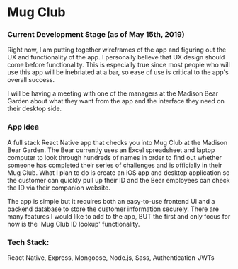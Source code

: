 # Mug Club

### Current Development Stage (as of May 15th, 2019)
Right now, I am putting together wireframes of the app and figuring out the UX and functionality of the app. I personally believe that UX design should come before functionality. This is especially true since most people who will use this app will be inebriated at a bar, so ease of use is critical to the app's overall success.

I will be having a meeting with one of the managers at the Madison Bear Garden about what they want from the app and the interface they need on their desktop side.

### App Idea


A full stack React Native app that checks you into Mug Club at the Madison Bear Garden. The Bear currently uses an Excel spreadsheet and laptop computer to look through hundreds of names in order to find out whether someone has completed their series of challenges and is officially in their Mug Club. What I plan to do is create an iOS app and desktop application so the customer can quickly pull up their ID and the Bear employees can check the ID via their companion website.

The app is simple but it requires both an easy-to-use frontend UI and a backend database to store the customer information securely. There are many features I would like to add to the app, BUT the first and only focus for now is the 'Mug Club ID lookup' functionality.

### Tech Stack:
React Native, Express, Mongoose, Node.js, Sass, Authentication-JWTs
